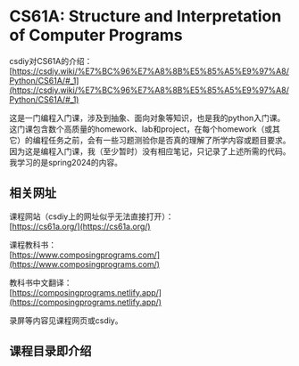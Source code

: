 # CS61A: Structure and Interpretation of Computer Programs

csdiy对CS61A的介绍：  
[https://csdiy.wiki/%E7%BC%96%E7%A8%8B%E5%85%A5%E9%97%A8/Python/CS61A/#_1](https://csdiy.wiki/%E7%BC%96%E7%A8%8B%E5%85%A5%E9%97%A8/Python/CS61A/#_1)  

这是一门编程入门课，涉及到抽象、面向对象等知识，也是我的python入门课。这门课包含数个高质量的homework、lab和project，在每个homework（或其它）的编程任务之前，会有一些习题测验你是否真的理解了所学内容或题目要求。因为这是编程入门课，我（至少暂时）没有相应笔记，只记录了上述所需的代码。我学习的是spring2024的内容。  

## 相关网址

课程网站（csdiy上的网址似乎无法直接打开）：  
[https://cs61a.org/](https://cs61a.org/)

课程教科书：  
[https://www.composingprograms.com/](https://www.composingprograms.com/)

教科书中文翻译：  
[https://composingprograms.netlify.app/](https://composingprograms.netlify.app/)

录屏等内容见课程网页或csdiy。  

## 课程目录即介绍